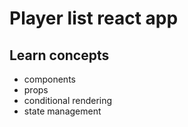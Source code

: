 # Player list react app

##  Learn concepts

- components
- props
- conditional rendering
- state management
